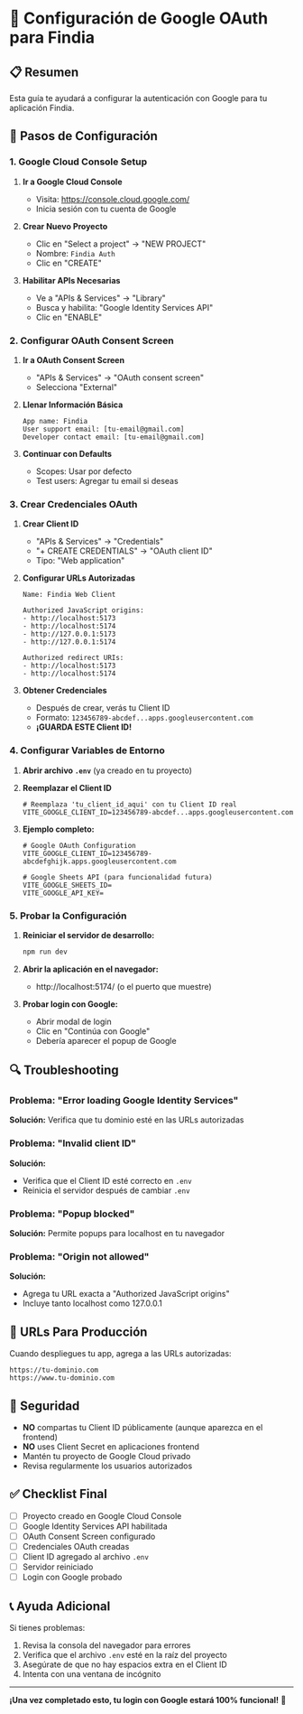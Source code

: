 # 🔧 Configuración de Google OAuth para Findia

## 📋 Resumen
Esta guía te ayudará a configurar la autenticación con Google para tu aplicación Findia.

## 🚀 Pasos de Configuración

### 1. Google Cloud Console Setup

1. **Ir a Google Cloud Console**
   - Visita: https://console.cloud.google.com/
   - Inicia sesión con tu cuenta de Google

2. **Crear Nuevo Proyecto**
   - Clic en "Select a project" → "NEW PROJECT"
   - Nombre: `Findia Auth`
   - Clic en "CREATE"

3. **Habilitar APIs Necesarias**
   - Ve a "APIs & Services" → "Library"
   - Busca y habilita: "Google Identity Services API"
   - Clic en "ENABLE"

### 2. Configurar OAuth Consent Screen

1. **Ir a OAuth Consent Screen**
   - "APIs & Services" → "OAuth consent screen"
   - Selecciona "External"

2. **Llenar Información Básica**
   ```
   App name: Findia
   User support email: [tu-email@gmail.com]
   Developer contact email: [tu-email@gmail.com]
   ```

3. **Continuar con Defaults**
   - Scopes: Usar por defecto
   - Test users: Agregar tu email si deseas

### 3. Crear Credenciales OAuth

1. **Crear Client ID**
   - "APIs & Services" → "Credentials"
   - "+ CREATE CREDENTIALS" → "OAuth client ID"
   - Tipo: "Web application"

2. **Configurar URLs Autorizadas**
   ```
   Name: Findia Web Client
   
   Authorized JavaScript origins:
   - http://localhost:5173
   - http://localhost:5174
   - http://127.0.0.1:5173
   - http://127.0.0.1:5174
   
   Authorized redirect URIs:
   - http://localhost:5173
   - http://localhost:5174
   ```

3. **Obtener Credenciales**
   - Después de crear, verás tu Client ID
   - Formato: `123456789-abcdef...apps.googleusercontent.com`
   - **¡GUARDA ESTE Client ID!**

### 4. Configurar Variables de Entorno

1. **Abrir archivo `.env`** (ya creado en tu proyecto)

2. **Reemplazar el Client ID**
   ```env
   # Reemplaza 'tu_client_id_aqui' con tu Client ID real
   VITE_GOOGLE_CLIENT_ID=123456789-abcdef...apps.googleusercontent.com
   ```

3. **Ejemplo completo:**
   ```env
   # Google OAuth Configuration
   VITE_GOOGLE_CLIENT_ID=123456789-abcdefghijk.apps.googleusercontent.com
   
   # Google Sheets API (para funcionalidad futura)
   VITE_GOOGLE_SHEETS_ID=
   VITE_GOOGLE_API_KEY=
   ```

### 5. Probar la Configuración

1. **Reiniciar el servidor de desarrollo:**
   ```bash
   npm run dev
   ```

2. **Abrir la aplicación en el navegador:**
   - http://localhost:5174/ (o el puerto que muestre)

3. **Probar login con Google:**
   - Abrir modal de login
   - Clic en "Continúa con Google"
   - Debería aparecer el popup de Google

## 🔍 Troubleshooting

### Problema: "Error loading Google Identity Services"
**Solución:** Verifica que tu dominio esté en las URLs autorizadas

### Problema: "Invalid client ID"
**Solución:** 
- Verifica que el Client ID esté correcto en `.env`
- Reinicia el servidor después de cambiar `.env`

### Problema: "Popup blocked"
**Solución:** Permite popups para localhost en tu navegador

### Problema: "Origin not allowed"
**Solución:** 
- Agrega tu URL exacta a "Authorized JavaScript origins"
- Incluye tanto localhost como 127.0.0.1

## 📱 URLs Para Producción

Cuando despliegues tu app, agrega a las URLs autorizadas:
```
https://tu-dominio.com
https://www.tu-dominio.com
```

## 🔐 Seguridad

- **NO** compartas tu Client ID públicamente (aunque aparezca en el frontend)
- **NO** uses Client Secret en aplicaciones frontend
- Mantén tu proyecto de Google Cloud privado
- Revisa regularmente los usuarios autorizados

## ✅ Checklist Final

- [ ] Proyecto creado en Google Cloud Console
- [ ] Google Identity Services API habilitada
- [ ] OAuth Consent Screen configurado
- [ ] Credenciales OAuth creadas
- [ ] Client ID agregado al archivo `.env`
- [ ] Servidor reiniciado
- [ ] Login con Google probado

## 📞 Ayuda Adicional

Si tienes problemas:
1. Revisa la consola del navegador para errores
2. Verifica que el archivo `.env` esté en la raíz del proyecto
3. Asegúrate de que no hay espacios extra en el Client ID
4. Intenta con una ventana de incógnito

---

**¡Una vez completado esto, tu login con Google estará 100% funcional!** 🎉